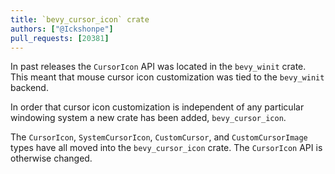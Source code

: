 ```yaml
---
title: `bevy_cursor_icon` crate
authors: ["@Ickshonpe"]
pull_requests: [20381]
---
```


In past releases the `CursorIcon` API was located in the `bevy_winit` crate. This meant that mouse cursor icon customization was tied to the `bevy_winit` backend.

In order that cursor icon customization is independent of any particular windowing system a new crate has been added, `bevy_cursor_icon`.

The `CursorIcon`, `SystemCursorIcon`, `CustomCursor`, and `CustomCursorImage` types have all moved into the `bevy_cursor_icon` crate. The `CursorIcon` API is otherwise changed.
